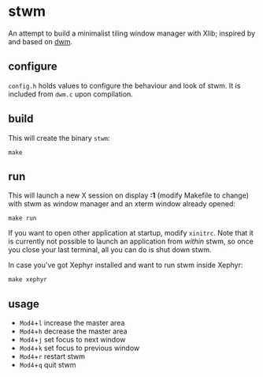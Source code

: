 stwm
====

An attempt to build a minimalist tiling window manager with Xlib; inspired by
and based on [dwm](http://dwm.suckless.org/).


configure
---------

<code>config.h</code> holds values to configure the behaviour and look of stwm.
It is included from <code>dwm.c</code> upon compilation.


build
-----

This will create the binary <code>stwm</code>:

	make


run
---

This will launch a new X session on display **:1** (modify Makefile to change)
with stwm as window manager and an xterm window already opened:

	make run

If you want to open other application at startup, modify <code>xinitrc</code>.
Note that it is currently not possible to launch an application from *within*
stwm, so once you close your last terminal, all you can do is shut down stwm.

In case you've got Xephyr installed and want to run stwm inside Xephyr:

	make xephyr


usage
-----

* <code>Mod4</code>+<code>l</code> increase the master area
* <code>Mod4</code>+<code>h</code> decrease the master area
* <code>Mod4</code>+<code>j</code> set focus to next window
* <code>Mod4</code>+<code>k</code> set focus to previous window
* <code>Mod4</code>+<code>r</code> restart stwm
* <code>Mod4</code>+<code>q</code> quit stwm

